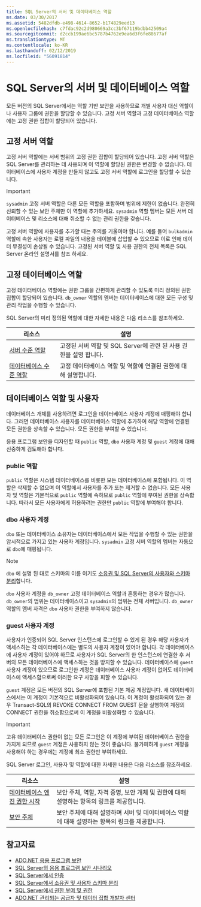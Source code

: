 ```yaml
---
title: SQL Server의 서버 및 데이터베이스 역할
ms.date: 03/30/2017
ms.assetid: 5482dfdb-e498-4614-8652-b174829eed13
ms.openlocfilehash: c7fdac92c2d980669a3cc3bf67119bdbb42509a4
ms.sourcegitcommit: d2ccb199ae6bc5787b4762e9ea6d3f6fe88677af
ms.translationtype: MT
ms.contentlocale: ko-KR
ms.lasthandoff: 02/12/2019
ms.locfileid: "56091814"
---
```

# <a name="server-and-database-roles-in-sql-server"></a>SQL Server의 서버 및 데이터베이스 역할
모든 버전의 SQL Server에서는 역할 기반 보안을 사용하므로 개별 사용자 대신 역할이나 사용자 그룹에 권한을 할당할 수 있습니다. 고정 서버 역할과 고정 데이터베이스 역할에는 고정 권한 집합이 할당되어 있습니다.  
  
## <a name="fixed-server-roles"></a>고정 서버 역할  
 고정 서버 역할에는 서버 범위의 고정 권한 집합이 할당되어 있습니다. 고정 서버 역할은 SQL Server를 관리하는 데 사용되며 이 역할에 할당된 권한은 변경할 수 없습니다. 데이터베이스에 사용자 계정을 만들지 않고도 고정 서버 역할에 로그인을 할당할 수 있습니다.  
  
> [!IMPORTANT]
>  `sysadmin` 고정 서버 역할은 다른 모든 역할을 포함하며 범위에 제한이 없습니다. 완전히 신뢰할 수 있는 보안 주체만 이 역할에 추가하세요. `sysadmin` 역할 멤버는 모든 서버 데이터베이스 및 리소스에 대해 취소할 수 없는 관리 권한을 갖습니다.  
  
 고정 서버 역할에 사용자를 추가할 때는 주의를 기울여야 합니다. 예를 들어 `bulkadmin` 역할에 속한 사용자는 로컬 파일의 내용을 테이블에 삽입할 수 있으므로 이로 인해 데이터 무결성이 손상될 수 있습니다. 고정된 서버 역할 및 사용 권한의 전체 목록은 SQL Server 온라인 설명서를 참조 하세요.  
  
## <a name="fixed-database-roles"></a>고정 데이터베이스 역할  
 고정 데이터베이스 역할에는 권한 그룹을 간편하게 관리할 수 있도록 미리 정의된 권한 집합이 할당되어 있습니다. `db_owner` 역할의 멤버는 데이터베이스에 대한 모든 구성 및 관리 작업을 수행할 수 있습니다.  
  
 SQL Server의 미리 정의된 역할에 대한 자세한 내용은 다음 리소스를 참조하세요.  
  
|리소스|설명|  
|--------------|-----------------|  
|[서버 수준 역할](/sql/relational-databases/security/authentication-access/server-level-roles)|고정된 서버 역할 및 SQL Server에 관련 된 사용 권한을 설명 합니다.|  
|[데이터베이스 수준 역할](/sql/relational-databases/security/authentication-access/database-level-roles)|고정 데이터베이스 역할 및 역할에 연결된 권한에 대해 설명합니다.|  
  
## <a name="database-roles-and-users"></a>데이터베이스 역할 및 사용자  
 데이터베이스 개체를 사용하려면 로그인을 데이터베이스 사용자 계정에 매핑해야 합니다. 그러면 데이터베이스 사용자를 데이터베이스 역할에 추가하여 해당 역할에 연결된 모든 권한을 상속할 수 있습니다. 모든 권한을 부여할 수 있습니다.  
  
 응용 프로그램 보안을 디자인할 때 `public` 역할, `dbo` 사용자 계정 및 `guest` 계정에 대해 신중하게 검토해야 합니다.  
  
### <a name="the-public-role"></a>public 역할  
 `public` 역할은 시스템 데이터베이스를 비롯한 모든 데이터베이스에 포함됩니다. 이 역할은 삭제할 수 없으며 이 역할에서 사용자를 추가 또는 제거할 수 없습니다. 모든 사용자 및 역할은 기본적으로 `public` 역할에 속하므로 `public` 역할에 부여된 권한을 상속합니다. 따라서 모든 사용자에게 허용하려는 권한만 `public` 역할에 부여해야 합니다.  
  
### <a name="the-dbo-user-account"></a>dbo 사용자 계정  
 `dbo` 또는 데이터베이스 소유자는 데이터베이스에서 모든 작업을 수행할 수 있는 권한을 암시적으로 가지고 있는 사용자 계정입니다. 
  `sysadmin` 고정 서버 역할의 멤버는 자동으로 `dbo`에 매핑됩니다.  
  
> [!NOTE]
>  `dbo` 에 설명 된 대로 스키마의 이름 이기도 [소유권 및 SQL Server의 사용자와 스키마 분리](../../../../../docs/framework/data/adonet/sql/ownership-and-user-schema-separation-in-sql-server.md)합니다.  
  
 
  `dbo` 사용자 계정을 `db_owner` 고정 데이터베이스 역할과 혼동하는 경우가 많습니다. `db_owner`의 범위는 데이터베이스이고 `sysadmin`의 범위는 전체 서버입니다. `db_owner` 역할의 멤버 자격은 `dbo` 사용자 권한을 부여하지 않습니다.  
  
### <a name="the-guest-user-account"></a>guest 사용자 계정  
 사용자가 인증되어 SQL Server 인스턴스에 로그인할 수 있게 된 경우 해당 사용자가 액세스하는 각 데이터베이스에는 별도의 사용자 계정이 있어야 합니다. 각 데이터베이스에 사용자 계정이 있어야 하므로 사용자가 SQL Server의 한 인스턴스에 연결한 후 서버의 모든 데이터베이스에 액세스하는 것을 방지할 수 있습니다. 데이터베이스에 `guest` 사용자 계정이 있으므로 로그인한 계정은 데이터베이스 사용자 계정이 없어도 데이터베이스에 액세스함으로써 이러한 요구 사항을 피할 수 있습니다.  
  
 `guest` 계정은 모든 버전의 SQL Server에 포함된 기본 제공 계정입니다. 새 데이터베이스에서는 이 계정이 기본적으로 비활성화되어 있습니다. 이 계정이 활성화되어 있는 경우 Transact-SQL의 REVOKE CONNECT FROM GUEST 문을 실행하여 계정의 CONNECT 권한을 취소함으로써 이 계정을 비활성화할 수 있습니다.  
  
> [!IMPORTANT]
>  고유 데이터베이스 권한이 없는 모든 로그인은 이 계정에 부여된 데이터베이스 권한을 가지게 되므로 `guest` 계정은 사용하지 않는 것이 좋습니다. 불가피하게 `guest` 계정을 사용해야 하는 경우에는 계정에 최소 권한만 부여하세요.  
  
 SQL Server 로그인, 사용자 및 역할에 대한 자세한 내용은 다음 리소스를 참조하세요.  
  
|리소스|설명|  
|--------------|-----------------|  
|[데이터베이스 엔진 권한 시작](/sql/relational-databases/security/authentication-access/getting-started-with-database-engine-permissions)|보안 주체, 역할, 자격 증명, 보안 개체 및 권한에 대해 설명하는 항목의 링크를 제공합니다.|  
|[보안 주체](/sql/relational-databases/security/authentication-access/principals-database-engine)|보안 주체에 대해 설명하며 서버 및 데이터베이스 역할에 대해 설명하는 항목의 링크를 제공합니다.|  
  
## <a name="see-also"></a>참고자료
- [ADO.NET 응용 프로그램 보안](../../../../../docs/framework/data/adonet/securing-ado-net-applications.md)
- [SQL Server의 응용 프로그램 보안 시나리오](../../../../../docs/framework/data/adonet/sql/application-security-scenarios-in-sql-server.md)
- [SQL Server에서 인증](../../../../../docs/framework/data/adonet/sql/authentication-in-sql-server.md)
- [SQL Server에서 소유권 및 사용자 스키마 분리](../../../../../docs/framework/data/adonet/sql/ownership-and-user-schema-separation-in-sql-server.md)
- [SQL Server에서 권한 부여 및 권한](../../../../../docs/framework/data/adonet/sql/authorization-and-permissions-in-sql-server.md)
- [ADO.NET 관리되는 공급자 및 데이터 집합 개발자 센터](https://go.microsoft.com/fwlink/?LinkId=217917)
